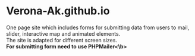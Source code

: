 # Verona-Ak.github.io
One page site which includes forms for submitting data from users to mail, slider, interactive map and animated elements. <br>
The site is adapted for different screen sizes.<br> 
<b>For submitting form need to use PHPMailer<\b>
